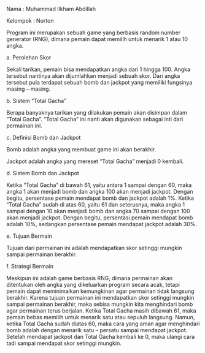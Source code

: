 Nama : Muhammad Ilkham Abdillah 

Kelompok : Norton

Program ini merupakan sebuah game yang berbasis random number generator (RNG), dimana pemain dapat memilih untuk menarik 1 atau 10 angka.

a. Perolehan Skor

Sekali tarikan, pemain bisa mendapatkan angka dari 1 hingga 100. Angka tersebut nantinya akan dijumlahkan menjadi sebuah skor. Dari angka tersebut pula terdapat sebuah bomb dan jackpot yang memiliki fungsinya masing – masing.

b. Sistem “Total Gacha”

Berapa banyaknya tarikan yang dilakukan pemain akan disimpan dalam “Total Gacha”. “Total Gacha” ini nanti akan digunakan sebagai inti dari permainan ini.

c. Definisi Bomb dan Jackpot

Bomb adalah angka yang membuat game ini akan berakhir.

Jackpot adalah angka yang mereset “Total Gacha” menjadi 0 kembali.

d. Sistem Bomb dan Jackpot

Ketika “Total Gacha” di bawah 61, yaitu antara 1 sampai dengan 60, maka angka 1 akan menjadi bomb dan angka 100 akan menjadi jackpot. Dengan begitu, persentase pemain mendapat bomb dan jackpot adalah 1%. Ketika “Total Gacha” sudah di atas 60, yaitu 61 dan seterusnya, maka angka 1 sampai dengan 10 akan menjadi bomb dan angka 70 sampai dengan 100 akan menjadi jackpot. Dengan begitu, persentasi pemain mendapat bomb adalah 10%, sedangkan persentase pemain mendapat jackpot adalah 30%.

e. Tujuan Bermain

Tujuan dari permainan ini adalah mendapatkan skor setinggi mungkin sampai permainan berakhir.

f. Strategi Bermain

Meskipun ini adalah game berbasis RNG, dimana permainan akan ditentukan oleh angka yang dikeluarkan program secara acak, tetapi pemain dapat meminimalkan kemungkinan agar permainan tidak langsung berakhir. Karena tujuan permainan ini mendapatkan skor setinggi mungkin sampai permainan berakhir, maka sebisa mungkin kita menghindari bomb agar permainan terus berjalan. Ketika Total Gacha masih dibawah 61, maka pemain bebas memilih untuk menarik satu atau sepuluh langsung. Namun, ketika Total Gacha sudah diatas 60, maka cara yang aman agar menghindari bomb adalah dengan menarik satu – persatu sampai mendapat jackpot. Setelah mendapat jackpot dan Total Gacha kembali ke 0, maka ulangi cara tadi sampai mendapat skor setinggi mungkin.

